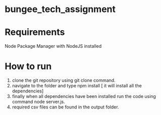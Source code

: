# bungee_tech_assignment

# Requirements
Node Package Manager with NodeJS installed

# How to run
1) clone the git repository using git clone command.
2) navigate to the folder and type npm install [ it will install all the dependencies]
3) finally when all dependencies have been installed run the code using command node server.js.
4) required csv files can be found in the output folder.

